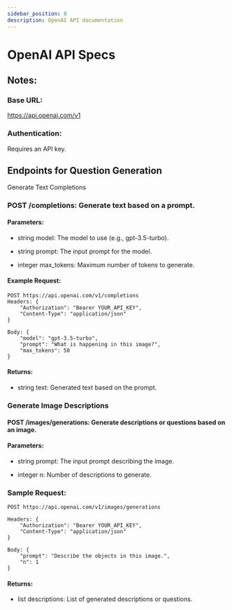 ```yaml
---
sidebar_position: 8
description: OpenAI API documentation
---
```


# OpenAI API Specs

## Notes:

### Base URL: 
https://api.openai.com/v1

### Authentication: 
Requires an API key.

## Endpoints for Question Generation
Generate Text Completions

### POST /completions: Generate text based on a prompt.

#### Parameters:

* string model: The model to use (e.g., gpt-3.5-turbo).

* string prompt: The input prompt for the model.

* integer max_tokens: Maximum number of tokens to generate.

#### Example Request:

    POST https://api.openai.com/v1/completions
    Headers: {
        "Authorization": "Bearer YOUR_API_KEY",
        "Content-Type": "application/json"
    }

    Body: {
        "model": "gpt-3.5-turbo",
        "prompt": "What is happening in this image?",
        "max_tokens": 50
    }

#### Returns:

* string text: Generated text based on the prompt.

### Generate Image Descriptions

#### POST /images/generations: Generate descriptions or questions based on an image.

#### Parameters:

* string prompt: The input prompt describing the image.

* integer n: Number of descriptions to generate.

### Sample Request:

    POST https://api.openai.com/v1/images/generations
    
    Headers: {
        "Authorization": "Bearer YOUR_API_KEY",
        "Content-Type": "application/json"
    }

    Body: {
        "prompt": "Describe the objects in this image.",
        "n": 1
    }

#### Returns:

* list descriptions: List of generated descriptions or questions.